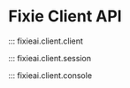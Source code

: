 # Fixie Client API

::: fixieai.client.client

::: fixieai.client.session

::: fixieai.client.console
